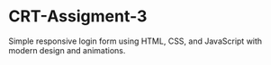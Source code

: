 # CRT-Assigment-3
Simple responsive login form using HTML, CSS, and JavaScript with modern design and animations.

